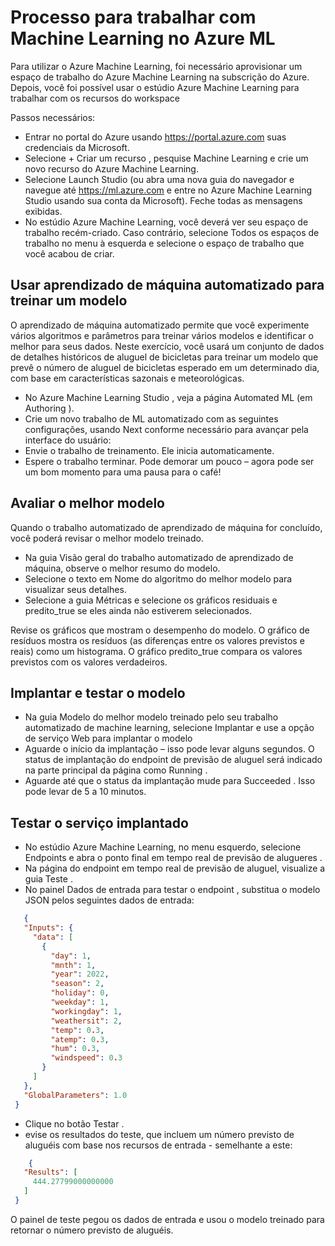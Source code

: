 
# Processo para trabalhar com Machine Learning no Azure ML

Para utilizar o Azure Machine Learning, foi necessário aprovisionar um espaço de trabalho do Azure Machine Learning na subscrição do Azure. Depois, você foi possível usar o estúdio Azure Machine Learning para trabalhar com os recursos do workspace

Passos necessários:

* Entrar no portal do Azure usando https://portal.azure.com suas credenciais da Microsoft.
* Selecione + Criar um recurso , pesquise Machine Learning e crie um novo recurso do Azure Machine Learning.
* Selecione Launch Studio (ou abra uma nova guia do navegador e navegue até https://ml.azure.com e entre no Azure Machine Learning Studio usando sua conta da Microsoft). Feche todas as mensagens exibidas.
* No estúdio Azure Machine Learning, você deverá ver seu espaço de trabalho recém-criado. Caso contrário, selecione Todos os espaços de trabalho no menu à esquerda e selecione o espaço de trabalho que você acabou de criar.

## Usar aprendizado de máquina automatizado para treinar um modelo

O aprendizado de máquina automatizado permite que você experimente vários algoritmos e parâmetros para treinar vários modelos e identificar o melhor para seus dados. Neste exercício, você usará um conjunto de dados de detalhes históricos de aluguel de bicicletas para treinar um modelo que prevê o número de aluguel de bicicletas esperado em um determinado dia, com base em características sazonais e meteorológicas.

- No Azure Machine Learning Studio , veja a página Automated ML (em Authoring ).
- Crie um novo trabalho de ML automatizado com as seguintes configurações, usando Next conforme necessário para avançar pela interface do usuário:
- Envie o trabalho de treinamento. Ele inicia automaticamente.
- Espere o trabalho terminar. Pode demorar um pouco – agora pode ser um bom momento para uma pausa para o café!

## Avaliar o melhor modelo

Quando o trabalho automatizado de aprendizado de máquina for concluído, você poderá revisar o melhor modelo treinado.
- Na guia Visão geral do trabalho automatizado de aprendizado de máquina, observe o melhor resumo do modelo.
- Selecione o texto em Nome do algoritmo do melhor modelo para visualizar seus detalhes.
- Selecione a guia Métricas e selecione os gráficos residuais e predito_true se eles ainda não estiverem selecionados.

Revise os gráficos que mostram o desempenho do modelo. O gráfico de resíduos mostra os resíduos (as diferenças entre os valores previstos e reais) como um histograma. O gráfico predito_true compara os valores previstos com os valores verdadeiros.
## Implantar e testar o modelo

- Na guia Modelo do melhor modelo treinado pelo seu trabalho automatizado de machine learning, selecione Implantar e use a opção de serviço Web para implantar o modelo
- Aguarde o início da implantação – isso pode levar alguns segundos. O status de implantação do endpoint de previsão de aluguel será indicado na parte principal da página como Running .
- Aguarde até que o status da implantação mude para Succeeded . Isso pode levar de 5 a 10 minutos.

## Testar o serviço implantado

- No estúdio Azure Machine Learning, no menu esquerdo, selecione Endpoints e abra o ponto final em tempo real de previsão de alugueres .
- Na página do endpoint em tempo real de previsão de aluguel, visualize a guia Teste .
- No painel Dados de entrada para testar o endpoint , substitua o modelo JSON pelos seguintes dados de entrada:
```json
   {
   "Inputs": { 
     "data": [
       {
         "day": 1,
         "mnth": 1,   
         "year": 2022,
         "season": 2,
         "holiday": 0,
         "weekday": 1,
         "workingday": 1,
         "weathersit": 2, 
         "temp": 0.3, 
         "atemp": 0.3,
         "hum": 0.3,
         "windspeed": 0.3 
       }
     ]    
   },   
   "GlobalParameters": 1.0
 }
```
- Clique no botão Testar .
- evise os resultados do teste, que incluem um número previsto de aluguéis com base nos recursos de entrada - semelhante a este:

```json
    {
   "Results": [
     444.27799000000000
   ]
 }
```
O painel de teste pegou os dados de entrada e usou o modelo treinado para retornar o número previsto de aluguéis.
